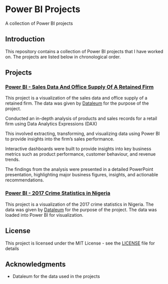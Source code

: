 # Power BI Projects
A collection of Power BI projects

## Introduction

This repository contains a collection of Power BI projects that I have worked on. The projects are listed below in chronological order.

## Projects

### [Power BI - Sales Data And Office Supply Of A Retained Firm](https://github.com/AdeIkhmat/PowerBI-Projects/blob/cc7a4553f7d8e809cbfc0ae1a8e0ddc5c2da8ce8/Sales%20Data%20And%20Office%20Supply%20Of%20A%20Retained%20Firm.pbix)

This project is a visualization of the sales data and office supply of a retained firm. 
The data was given by [Dataleum](https://dataleum.com/) for the purpose of the project.

Conducted an in-depth analysis of products and sales records for a retail firm using Data Analytics Expressions (DAX)

This involved  extracting, transforming, and visualizing data using Power BI to provide insights into the firm’s sales performance.

Interactive dashboards were built to provide insights into key business metrics 
such as product performance, customer behaviour, and revenue trends.

The findings from the analysis were presented in a detailed PowerPoint presentation, highlighting major business figures, insights, and actionable recommendations.

### [Power BI - 2017 Crime Statistics in Nigeria](https://github.com/AdeIkhmat/PowerBI-Projects/blob/4751d50ece6100a34915aae7903626322af1f70f/2017%20Crime%20Statistics%20In%20Nigeria.pbix)

This project is a visualization of the 2017 crime statistics in Nigeria.
The data was given by [Dataleum](https://dataleum.com/) for the purpose of the project.
The data was loaded into Power BI for visualization.

## License

This project is licensed under the MIT License - see the [LICENSE](LICENSE) file for details

## Acknowledgments

* Dataleum for the data used in the projects
